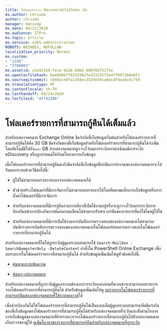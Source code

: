 ```yaml
---
title: โฟลเดอร์๑๓๓๖ RecoverableItems เต็ม
ms.author: chrisda
author: chrisda
manager: dansimp
ms.date: 04/21/2020
ms.audience: ITPro
ms.topic: article
ms.service: o365-administration
ROBOTS: NOINDEX, NOFOLLOW
localization_priority: Normal
ms.custom:
- "1336"
- "3700003"
ms.assetid: a3a923e8-fece-4a26-b8b6-00970d75275e
ms.openlocfilehash: 6ae608b776332402fe333315f5e4ff6072b0a651
ms.sourcegitcommit: c6692ce0fa1358ec3529e59ca0ecdfdea4cdc759
ms.translationtype: MT
ms.contentlocale: th-TH
ms.lasthandoff: 09/14/2020
ms.locfileid: "47741286"
---
```

# <a name="the-recoverable-items-folder-is-full"></a>โฟลเดอร์รายการที่สามารถกู้คืนได้เต็มแล้ว

สำหรับกล่องจดหมาย Exchange Online ขีดจำกัดที่เก็บข้อมูลเริ่มต้นสำหรับโฟลเดอร์รายการที่สามารถกู้คืนได้คือ 30 GB ขีดจำกัดของที่เก็บข้อมูลสำหรับโฟลเดอร์รายการที่สามารถกู้คืนได้จะเพิ่มโดยอัตโนมัติไปยัง๑๐๐ GB ถ้ากล่องจดหมายถูกวางไว้บนการระงับการดำเนินคดีการระงับ eDiscovery หรือถูกกำหนดให้กับนโยบายการเก็บข้อมูล

เมื่อโฟลเดอร์รายการที่สามารถกู้คืนมาถึงขีดจำกัดที่เก็บข้อมูลฟังก์ชันการทำงานของกล่องจดหมายจะได้รับผลกระทบด้วยวิธีต่อไปนี้:

- ผู้ใช้ไม่สามารถลบรายการออกจากกล่องจดหมายได้

- ตัวช่วยสร้างโฟลเดอร์ที่มีการจัดการไม่สามารถลบรายการได้โดยยึดตามแท็กการเก็บข้อมูลหรือการตั้งค่าโฟลเดอร์ที่มีการจัดการ

- สำหรับกล่องจดหมายที่มีการกู้คืนรายการเดียวที่เปิดใช้งานอยู่หรือจะถูกวางไว้บนการระงับการป้องกันหน้าการป้องกันการคัดลอกบนเขียนไม่สามารถรักษาเวอร์ชันของรายการที่แก้ไขโดยผู้ใช้ได้

- สำหรับกล่องจดหมายที่มีการเปิดใช้งานการบันทึกการตรวจสอบของกล่องจดหมายไม่สามารถบันทึกรายการบันทึกการตรวจสอบของกล่องจดหมายในโฟลเดอร์ย่อยการตรวจสอบในโฟลเดอร์รายการที่สามารถกู้คืนได้

สำหรับกล่องจดหมายที่ไม่ได้ถูกระงับผู้ดูแลระบบสามารถใช้ `Search-Mailbox -SearchDumpsterOnly -DeleteContent` คำสั่งใน PowerShell Online Exchange เพื่อลบรายการในโฟลเดอร์รายการที่สามารถกู้คืนได้ สำหรับข้อมูลเพิ่มเติมให้ดูหัวข้อต่อไปนี้:

- [ค้นหาและลบข้อความ](https://docs.microsoft.com/microsoft-365/compliance/search-for-and-delete-messagesadmin-help)

- [ค้นหา-กล่องจดหมาย](https://docs.microsoft.com/powershell/module/exchange/mailboxes/Search-Mailbox)

สำหรับกล่องจดหมายที่ถูกระงับผู้ดูแลระบบต้องเอาการระงับออกก่อนที่พวกเขาจะสามารถลบรายการจากโฟลเดอร์รายการที่สามารถกู้คืนได้ สำหรับข้อมูลเพิ่มเติมให้ดู [ลบรายการในโฟลเดอร์รายการที่สามารถกู้คืนของกล่องจดหมายที่ใช้ระบบคลาวด์](https://docs.microsoft.com/microsoft-365/compliance/delete-items-in-the-recoverable-items-folder-of-mailboxes-on-hold)ได้

เพื่อช่วยป้องกันไม่ให้โฟลเดอร์รายการที่สามารถกู้คืนได้เป็นแบบเต็มผู้ดูแลระบบสามารถเพิ่มขีดจำกัดของที่เก็บข้อมูลของโฟลเดอร์รายการที่สามารถกู้คืนได้สำหรับกล่องจดหมายที่ระงับและตั้งค่านโยบายการเก็บข้อมูลของกล่องจดหมายที่ย้ายรายการจากโฟลเดอร์รายการที่สามารถกู้คืนไปยังกล่องจดหมายเก็บถาวรของผู้ใช้ ดู[เพิ่มโควตาของรายการที่สามารถกู้คืนสำหรับกล่องจดหมายที่ถูกระงับ](https://docs.microsoft.com/microsoft-365/compliance/increase-the-recoverable-quota-for-mailboxes-on-hold)
